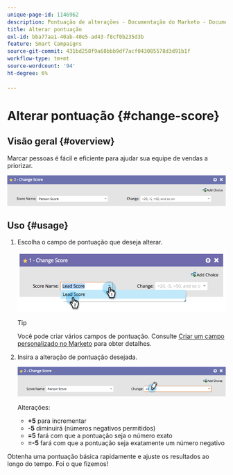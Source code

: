 ```yaml
---
unique-page-id: 1146962
description: Pontuação de alterações - Documentação do Marketo - Documentação do produto
title: Alterar pontuação
exl-id: bba77aa1-40ab-40e5-ad43-f8cf0b235d3b
feature: Smart Campaigns
source-git-commit: 431bd258f9a68bbb9df7acf043085578d3d91b1f
workflow-type: tm+mt
source-wordcount: '94'
ht-degree: 6%

---
```


# Alterar pontuação {#change-score}

## Visão geral {#overview}

Marcar pessoas é fácil e eficiente para ajudar sua equipe de vendas a priorizar.

![](assets/flowstep-changescore.png)

## Uso {#usage}

1. Escolha o campo de pontuação que deseja alterar.

   ![](assets/image2014-9-22-11-3a7-3a31.png)

   >[!TIP]
   >
   >Você pode criar vários campos de pontuação. Consulte [Criar um campo personalizado no Marketo](/help/marketo/product-docs/administration/field-management/create-a-custom-field-in-marketo.md) para obter detalhes.

1. Insira a alteração de pontuação desejada.

   ![](assets/flowstep-changescoretype.png)

   Alterações:

   * **+5** para incrementar
   * **-5** diminuirá (números negativos permitidos)
   * **=5** fará com que a pontuação seja o número exato
   * **=-5** fará com que a pontuação seja exatamente um número negativo

Obtenha uma pontuação básica rapidamente e ajuste os resultados ao longo do tempo. Foi o que fizemos!
